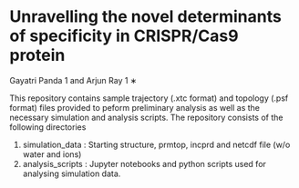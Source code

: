 # Unravelling the novel determinants of specificity in CRISPR/Cas9 protein
Gayatri Panda 1 and Arjun Ray 1 ∗

This repository contains sample trajectory (.xtc format) and topology (.psf format) files provided to peform preliminary analysis as well as the
necessary simulation and analysis scripts. The repository consists of the following directories
1. simulation_data : Starting structure, prmtop, incprd and netcdf file (w/o water and ions)
2. analysis_scripts : Jupyter notebooks and python scripts used for analysing simulation data. 
   
